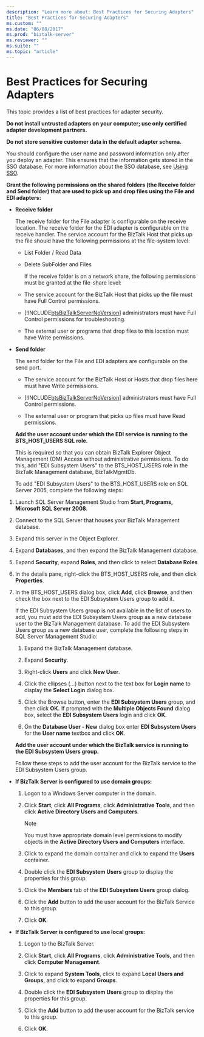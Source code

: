 ```yaml
---
description: "Learn more about: Best Practices for Securing Adapters"
title: "Best Practices for Securing Adapters"
ms.custom: ""
ms.date: "06/08/2017"
ms.prod: "biztalk-server"
ms.reviewer: ""
ms.suite: ""
ms.topic: "article"
---
```

# Best Practices for Securing Adapters
This topic provides a list of best practices for adapter security.  
  
 **Do not install untrusted adapters on your computer; use only certified adapter development partners.**  
  
 **Do not store sensitive customer data in the default adapter schema.**  
  
 You should configure the user name and password information only after you deploy an adapter. This ensures that the information gets stored in the SSO database. For more information about the SSO database, see [Using SSO](../core/using-sso.md).  
  
 **Grant the following permissions on the shared folders (the Receive folder and Send folder) that are used to pick up and drop files using the File and EDI adapters:**  
  
- **Receive  folder**  
  
   The receive folder for the File adapter is configurable on the receive location. The receive folder for the EDI adapter is configurable on the receive handler. The service account for the BizTalk Host that picks up the file should have the following permissions at the file-system level:  
  
  - List Folder / Read Data  
  
  - Delete SubFolder and Files  
  
    If the receive folder is on a network share, the following permissions must be granted at the file-share level:  
  
  - The service account for the BizTalk Host that picks up the file must have Full Control permissions.  
  
  - [!INCLUDE[btsBizTalkServerNoVersion](../includes/btsbiztalkservernoversion-md.md)] administrators must have Full Control permissions for troubleshooting.  
  
  - The external user or programs that drop files to this location must have Write permissions.  
  
- **Send folder**  
  
   The send folder for the File and EDI adapters are configurable on the send port.  
  
  - The service account for the BizTalk Host or Hosts that drop files here must have Write permissions.  
  
  - [!INCLUDE[btsBizTalkServerNoVersion](../includes/btsbiztalkservernoversion-md.md)] administrators must have Full Control permissions.  
  
  - The external user or program that picks up files must have Read permissions.  
  
  **Add the user account under which the EDI service is running to the BTS_HOST_USERS SQL role.**  
  
  This is required so that you can obtain BizTalk Explorer Object Management (OM) Access without administrative permissions. To do this, add "EDI Subsystem Users" to the BTS_HOST_USERS role in the BizTalk Management database, BizTalkMgmtDb.  
  
  To add "EDI Subsystem Users" to the BTS_HOST_USERS role on SQL Server 2005, complete the following steps:  
  
1. Launch SQL Server Management Studio from **Start, Programs, Microsoft SQL Server 2008**.  
  
2. Connect to the SQL Server that houses your BizTalk Management database.  
  
3. Expand this server in the Object Explorer.  
  
4. Expand **Databases**, and then expand the BizTalk Management database.  
  
5. Expand **Security**, expand **Roles**, and then click to select **Database Roles**  
  
6. In the details pane, right-click the BTS_HOST_USERS role, and then click **Properties**.  
  
7. In the BTS_HOST_USERS dialog box, click **Add**, click **Browse**, and then check the box next to the EDI Subsystem Users group to add it.  
  
    If the EDI Subsystem Users group is not available in the list of users to add, you must add the EDI Subsystem Users group as a new database user to the BizTalk Management database. To add the EDI Subsystem Users group as a new database user, complete the following steps in SQL Server Management Studio:  
  
   1.  Expand the BizTalk Management database.  
  
   2.  Expand **Security**.  
  
   3.  Right-click **Users** and click **New User**.  
  
   4.  Click the ellipses (…) button next to the text box for **Login name** to display the **Select Login** dialog box.  
  
   5.  Click the Browse button, enter the **EDI Subsystem Users** group, and then click **OK.** If prompted with the **Multiple Objects Found** dialog box, select the **EDI Subsystem Users** login and click **OK**.  
  
   6.  On the **Database User - New** dialog box enter **EDI Subsystem Users** for the **User name** textbox and click **OK**.  
  
   **Add the user account under which the BizTalk service is running to the EDI Subsystem Users group.**  
  
   Follow these steps to add the user account for the BizTalk service to the EDI Subsystem Users group.  
  
-   **If BizTalk Server is configured to use domain groups:**  
  
    1.  Logon to a Windows Server computer in the domain.  
  
    2.  Click **Start**, click **All Programs**, click **Administrative Tools**, and then click **Active Directory Users and Computers**.  
  
        > [!NOTE]
        >  You must have appropriate domain level permissions to modify objects in the **Active Directory Users and Computers** interface.  
  
    3.  Click to expand the domain container and click to expand the **Users** container.  
  
    4.  Double click the **EDI Subsystem Users** group to display the properties for this group.  
  
    5.  Click the **Members** tab of the **EDI Subsystem Users** group dialog.  
  
    6.  Click the **Add** button to add the user account for the BizTalk Service to this group.  
  
    7.  Click **OK**.  
  
-   **If BizTalk Server is configured to use local groups:**  
  
    1.  Logon to the BizTalk Server.  
  
    2.  Click **Start**, click **All Programs**, click **Administrative Tools**, and then click **Computer Management**.  
  
    3.  Click to expand **System Tools**, click to expand **Local Users and Groups**, and click to expand **Groups**.  
  
    4.  Double click the **EDI Subsystem Users** group to display the properties for this group.  
  
    5.  Click the **Add** button to add the user account for the BizTalk service to this group.  
  
    6.  Click **OK**.
